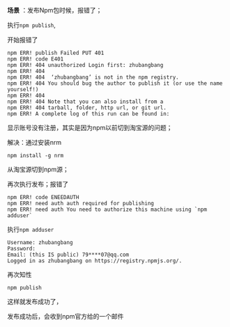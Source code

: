 **场景** ：发布Npm包时候，报错了；

执行`npm publish`,

开始报错了

```
npm ERR! publish Failed PUT 401
npm ERR! code E401
npm ERR! 404 unauthorized Login first: zhubangbang
npm ERR! 404
npm ERR! 404  ‘zhubangbang’ is not in the npm registry.
npm ERR! 404 You should bug the author to publish it (or use the name yourself!)
npm ERR! 404
npm ERR! 404 Note that you can also install from a
npm ERR! 404 tarball, folder, http url, or git url.
npm ERR! A complete log of this run can be found in:
```

显示账号没有注册，其实是因为npm以前切到淘宝源的问题；

解决：通过安装nrm

```
npm install -g nrm
```

从淘宝源切到npm源；

再次执行发布；报错了

```
npm ERR! code ENEEDAUTH
npm ERR! need auth auth required for publishing
npm ERR! need auth You need to authorize this machine using `npm adduser`
```

执行`npm adduser`

```
Username: zhubangbang
Password:
Email: (this IS public) 79****07@qq.com
Logged in as zhubangbang on https://registry.npmjs.org/.
```
再次知性
```
npm publish
```
这样就发布成功了，

发布成功后，会收到npm官方给的一个邮件

